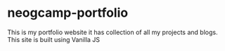 # neogcamp-portfolio  
This is my portfolio website it has collection of all my projects and blogs.  
This site is built using Vanilla JS

